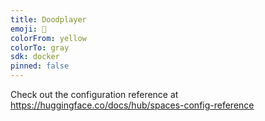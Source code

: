 ```yaml
---
title: Doodplayer
emoji: 🏃
colorFrom: yellow
colorTo: gray
sdk: docker
pinned: false
---
```


Check out the configuration reference at https://huggingface.co/docs/hub/spaces-config-reference
